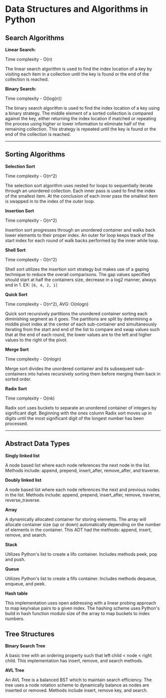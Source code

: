 # Data Structures and Algorithms in Python
## Search Algorithms
**Linear Search:**

Time complexity - O(n)

The linear search algorithm is used to find the index location
of a key by visiting each item in a collection until the key 
is found or the end of the collection is reached.

**Binary Search:**

Time complexity - O(log(n))

The binary search algorithm is used to find the index location
of a key using a binary strategy. The middle element of a sorted
collection is compared against the key, either returning the index
location if matched or repeating the process using higher or lower
information to eliminate half of the remaining collection. This
strategy is repeated until the key is found or the end of the
collection is reached.
___
## Sorting Algorithms
**Selection Sort**

Time complexity - O(n^2)

The selection sort algorithm uses nested for loops to 
sequentially iterate through an unordered collection. Each inner
pass is used to find the index of the smallest item. 
At the conclusion of each inner pass the smallest item is swapped
in to the index of the outer loop.

**Insertion Sort**

Time complexity - O(n^2)

Insertion sort progresses through an unordered container and
walks back lower elements to their proper index. An outer for loop
keeps track of the start index for each round of walk backs 
performed by the inner while loop. 

**Shell Sort**

Time complexity - O(n^2)

Shell sort utilizes the insertion sort strategy but makes
use of a gaping technique to reduce the overall comparisons.
The gap values specified should start at half the containers size,
decrease in a log2 manner, always end in 1. 
EX: `[8, 4, 2, 1]`

**Quick Sort**

Time complexity - O(n^2), AVG: O(nlogn)

Quick sort recursively partitions the unordered container
sorting each diminishing segment as it goes. The partitions are
split by determining a middle pivot index at the center of each
sub-container and simultaneously iterating from the start and end
of the list to compare and swap values such that at the end of
each round, the lower values are to the left and higher values
to the right of the pivot.

**Merge Sort**

Time complexity - O(nlogn)

Merge sort divides the unordered container and its subsequent 
sub-containers into halves recursively sorting them before merging
them back in sorted order.

**Radix Sort**

Time complexity - O(nk)

Radix sort uses buckets to separate an unordered container of
integers by significant digit. Beginning with the ones column
Radix sort moves up in digits until the most significant digit
of the longest number has been processed.
___
## Abstract Data Types
**Singly linked list**

A node based list where each node references the next node in
the list. Methods include: append, prepend, insert_after,
remove_after, and traverse.

**Doubly linked list**

A node based list where each node references the next and previous
nodes in the list. Methods include: append, prepend, insert_after,
remove, traverse, reverse_traverse.

**Array**

A dynamically allocated container for storing elements. The array
will allocate container size (up or down) automatically depending
on the number of elements in the container. This ADT had the
methods: append, insert, remove, and search.

**Stack**

Utilizes Python's list to create a lifo container. Includes 
methods peek, pop and push.

**Queue**

Utilizes Python's list to create a fifo container. Includes
methods dequeue, enqueue, and peek.

**Hash table**

This implementation uses open addressing with a linear probing
approach to map key/value pairs to a given index. The hashing
scheme uses Python's build in hash function modulo size of the
array to map buckets to index numbers.

## Tree Structures
**Binary Search Tree**

A basic tree with an ordering property such that left child < node
< right child. This implementation has insert, remove, and
search methods.

**AVL Tree**

An AVL Tree is a balanced BST which to maintain search efficiency.
The tree uses a node rotation scheme to dynamically balance as
nodes are inserted or removed. Methods include insert, remove key,
and search.


